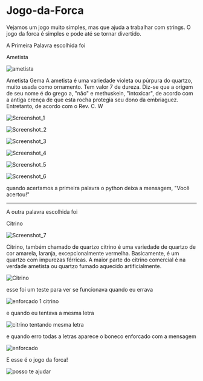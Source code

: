 # Jogo-da-Forca

Vejamos um jogo muito simples, mas que ajuda a trabalhar com strings. O jogo da forca é simples e pode até se tornar divertido.

A Primeira Palavra escolhida foi 

Ametista


![ametista](https://user-images.githubusercontent.com/111598752/188319752-19adf6f6-9450-4199-a4fe-9c2feb79b411.png)


Ametista
Gema
A ametista é uma variedade violeta ou púrpura do quartzo, muito usada como ornamento.
 Tem valor 7 de dureza. Diz-se que a origem de seu nome é do grego a,
 "não" e methuskein, "intoxicar", de acordo com a antiga crença de que 
esta rocha protegia seu dono da embriaguez. Entretanto, de acordo com o Rev. C. W


![Screenshot_1](https://user-images.githubusercontent.com/111598752/188319591-b36e1140-0d7f-44f5-b101-163c80490fed.png)

![Screenshot_2](https://user-images.githubusercontent.com/111598752/188319597-c2a58ff1-0bf0-4055-946e-28987c18e589.png)

![Screenshot_3](https://user-images.githubusercontent.com/111598752/188319611-04125816-36a5-46c9-8621-e02b10319ba3.png)

![Screenshot_4](https://user-images.githubusercontent.com/111598752/188319619-455d5e86-5127-4085-9a73-cc43a61c9fbb.png)

![Screenshot_5](https://user-images.githubusercontent.com/111598752/188319627-e4b1d142-86a1-4681-a05b-99b79a0a66ec.png)

![Screenshot_6](https://user-images.githubusercontent.com/111598752/188319658-c74d13df-af97-4a43-a10a-7f76101e667a.png)

quando acertamos a primeira palavra o python deixa a mensagem, 
"Você acertou!"

------------------

A outra palavra escolhida foi 


Citrino


![Screenshot_7](https://user-images.githubusercontent.com/111598752/188320258-bdb2890c-7751-49f6-ac85-b564a2d07993.png)



Citrino, também chamado de quartzo citrino é uma variedade de quartzo 
de cor amarela, laranja, excepcionalmente vermelha. Basicamente, é um quartzo 
com impurezas férricas. A maior parte do citrino comercial é na verdade ametista 
ou quartzo fumado aquecido artificialmente.

![Citrino](https://user-images.githubusercontent.com/111598752/188319980-1d67dd36-2e5d-4965-9078-28df6b98f08c.png)


esse foi um teste para ver se funcionava quando eu errava



![enforcado 1 citrino](https://user-images.githubusercontent.com/111598752/188320017-d4070137-5465-4789-9638-d66bfc08272c.png)



e quando eu tentava a mesma letra


![citrino tentando mesma letra](https://user-images.githubusercontent.com/111598752/188320055-57fcf122-0ddb-40e5-bda1-b5800434dbc4.png)


e quando erro todas a letras 
aparece o boneco enforcado com a mensagem

![enforcado](https://user-images.githubusercontent.com/111598752/188320078-3dc27378-dd8e-4c08-a06b-66eefbb260aa.png)

E esse é o jogo da forca!


![posso te ajudar](https://user-images.githubusercontent.com/111598752/188320439-f2ae35b3-4a77-4201-b28e-3492736263ab.png)






